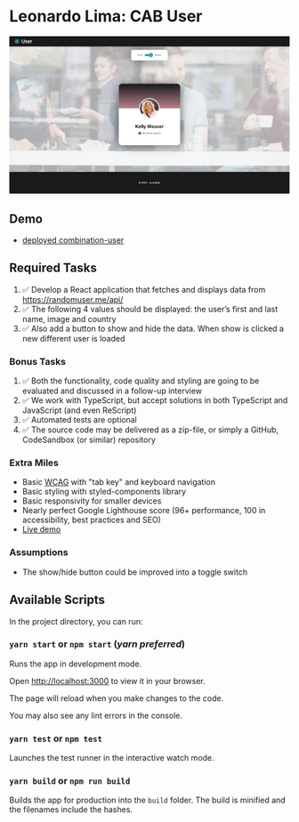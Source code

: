 
# Leonardo Lima: CAB User

  
![Expected screen output](https://github.com/zeonardo/combination-user/blob/master/src/assets/combination-user.png)


## Demo

* [deployed combination-user](https://zeonardo.github.io/combination-user)

  

## Required Tasks
  
1. ✅ Develop a React application that fetches and displays data from https://randomuser.me/api/
2. ✅ The following 4 values should be displayed: the user’s first and last name, image and country
3. ✅ Also add a button to show and hide the data. When show is clicked a new different user is loaded

### Bonus Tasks

1. ✅ Both the functionality, code quality and styling are going to be evaluated and discussed in a follow-up interview
2. ✅ We work with TypeScript, but accept solutions in both TypeScript and JavaScript (and even ReScript)
3. ✅ Automated tests are optional
4. ✅ The source code may be delivered as a zip-file, or simply a GitHub, CodeSandbox (or similar) repository


### Extra Miles

- Basic [WCAG](https://www.w3.org/WAI/standards-guidelines/wcag/) with "tab key" and keyboard navigation
- Basic styling with styled-components library
- Basic responsivity for smaller devices
- Nearly perfect Google Lighthouse score (96+ performance, 100 in accessibility, best practices and SEO)
- [Live demo](https://zeonardo.github.io/combination-user)


### Assumptions

- The show/hide button could be improved into a toggle switch

## Available Scripts


In the project directory, you can run:

  

### `yarn start` or `npm start` (*yarn preferred*)

  

Runs the app in development mode.

Open [http://localhost:3000](http://localhost:3000) to view it in your browser.

The page will reload when you make changes to the code.

You may also see any lint errors in the console.

 

### `yarn test` or `npm test`

Launches the test runner in the interactive watch mode.

  

### `yarn build` or `npm run build`

Builds the app for production into the `build` folder.
The build is minified and the filenames include the hashes.
